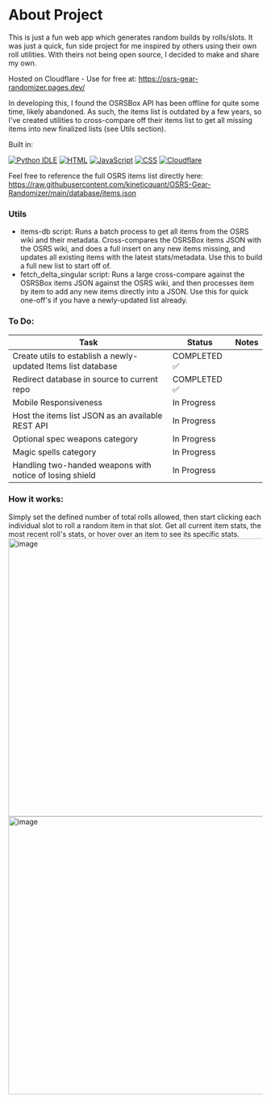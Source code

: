 # About Project
This is just a fun web app which generates random builds by rolls/slots. It was just a quick, fun side project for me inspired by others using their own roll utilities. With theirs not being open source, I decided to make and share my own.

Hosted on Cloudflare - Use for free at: https://osrs-gear-randomizer.pages.dev/

In developing this, I found the OSRSBox API has been offline for quite some time, likely abandoned. As such, the items list is outdated by a few years, so I've created utilities to cross-compare off their items list to get all missing items into new finalized lists (see Utils section).

Built in:

[![Python IDLE](https://img.shields.io/badge/Python%20IDLE-3776AB?logo=python&logoColor=fff)](#)
[![HTML](https://img.shields.io/badge/HTML-%23E34F26.svg?logo=html5&logoColor=white)](#)
[![JavaScript](https://img.shields.io/badge/JavaScript-F7DF1E?logo=javascript&logoColor=000)](#)
	[![CSS](https://img.shields.io/badge/CSS-639?logo=css&logoColor=fff)](#)
	[![Cloudflare](https://img.shields.io/badge/Cloudflare-F38020?logo=Cloudflare&logoColor=white)](#)


Feel free to reference the full OSRS items list directly here:
https://raw.githubusercontent.com/kineticquant/OSRS-Gear-Randomizer/main/database/items.json


### Utils
- items-db script: Runs a batch process to get all items from the OSRS wiki and their metadata. Cross-compares the OSRSBox items JSON with the OSRS wiki, and does a full insert on any new items missing, and updates all existing items with the latest stats/metadata. Use this to build a full new list to start off of. 
- fetch_delta_singular script: Runs a large cross-compare against the OSRSBox items JSON against the OSRS wiki, and then processes item by item to add any new items directly into a JSON. Use this for quick one-off's if you have a newly-updated list already.


### To Do:
| Task                                           | Status                          | Notes                          |
|------------------------------------------------|---------------------------------|---------------------------------|
| Create utils to establish a newly-updated Items list database                     | COMPLETED ✅          
| Redirect database in source to current repo                     | COMPLETED ✅          
| Mobile Responsiveness                     | In Progress       
| Host the items list JSON as an available REST API                     | In Progress     
| Optional spec weapons category                     | In Progress     
| Magic spells category                     | In Progress     
| Handling two-handed weapons with notice of losing shield                     | In Progress     



### How it works:
Simply set the defined number of total rolls allowed, then start clicking each individual slot to roll a random item in that slot. Get all current item stats, the most recent roll's stats, or hover over an item to see its specific stats.
<img width="600" height="550" alt="image" src="https://github.com/user-attachments/assets/5d4a4511-ce0f-4eeb-84d1-83163539cd2c" /><img width="600" height="550" alt="image" src="https://github.com/user-attachments/assets/4b9c1fe6-0cb7-4547-b711-5ec0caaaecc2" />
